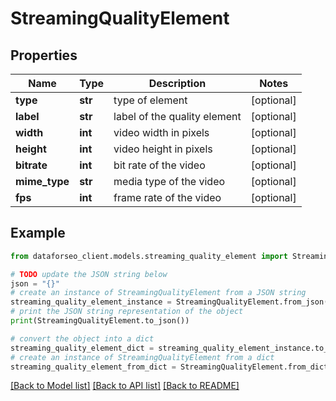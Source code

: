 # StreamingQualityElement


## Properties

Name | Type | Description | Notes
------------ | ------------- | ------------- | -------------
**type** | **str** | type of element | [optional] 
**label** | **str** | label of the quality element | [optional] 
**width** | **int** | video width in pixels | [optional] 
**height** | **int** | video height in pixels | [optional] 
**bitrate** | **int** | bit rate of the video | [optional] 
**mime_type** | **str** | media type of the video | [optional] 
**fps** | **int** | frame rate of the video | [optional] 

## Example

```python
from dataforseo_client.models.streaming_quality_element import StreamingQualityElement

# TODO update the JSON string below
json = "{}"
# create an instance of StreamingQualityElement from a JSON string
streaming_quality_element_instance = StreamingQualityElement.from_json(json)
# print the JSON string representation of the object
print(StreamingQualityElement.to_json())

# convert the object into a dict
streaming_quality_element_dict = streaming_quality_element_instance.to_dict()
# create an instance of StreamingQualityElement from a dict
streaming_quality_element_from_dict = StreamingQualityElement.from_dict(streaming_quality_element_dict)
```
[[Back to Model list]](../README.md#documentation-for-models) [[Back to API list]](../README.md#documentation-for-api-endpoints) [[Back to README]](../README.md)


